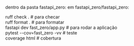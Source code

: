 dentro da pasta fastapi_zero:
<poetry shell>
em fastapi_zero/fastapi_zero:
<poetry run fastapi dev app.py>

ruff check . # para checar  
ruff format . # para formatar  
fastapi dev fast_zero/app.py # para rodar a aplicação  
pytest --cov=fast_zero -vv # teste  
coverage html # cobertura  